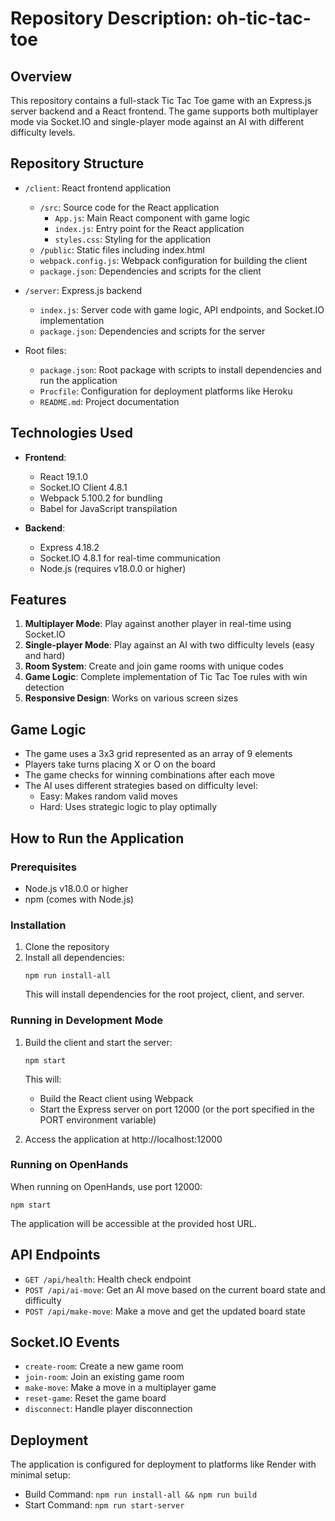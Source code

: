 # Repository Description: oh-tic-tac-toe

## Overview
This repository contains a full-stack Tic Tac Toe game with an Express.js server backend and a React frontend. The game supports both multiplayer mode via Socket.IO and single-player mode against an AI with different difficulty levels.

## Repository Structure
- `/client`: React frontend application
  - `/src`: Source code for the React application
    - `App.js`: Main React component with game logic
    - `index.js`: Entry point for the React application
    - `styles.css`: Styling for the application
  - `/public`: Static files including index.html
  - `webpack.config.js`: Webpack configuration for building the client
  - `package.json`: Dependencies and scripts for the client

- `/server`: Express.js backend
  - `index.js`: Server code with game logic, API endpoints, and Socket.IO implementation
  - `package.json`: Dependencies and scripts for the server

- Root files:
  - `package.json`: Root package with scripts to install dependencies and run the application
  - `Procfile`: Configuration for deployment platforms like Heroku
  - `README.md`: Project documentation

## Technologies Used
- **Frontend**:
  - React 19.1.0
  - Socket.IO Client 4.8.1
  - Webpack 5.100.2 for bundling
  - Babel for JavaScript transpilation

- **Backend**:
  - Express 4.18.2
  - Socket.IO 4.8.1 for real-time communication
  - Node.js (requires v18.0.0 or higher)

## Features
1. **Multiplayer Mode**: Play against another player in real-time using Socket.IO
2. **Single-player Mode**: Play against an AI with two difficulty levels (easy and hard)
3. **Room System**: Create and join game rooms with unique codes
4. **Game Logic**: Complete implementation of Tic Tac Toe rules with win detection
5. **Responsive Design**: Works on various screen sizes

## Game Logic
- The game uses a 3x3 grid represented as an array of 9 elements
- Players take turns placing X or O on the board
- The game checks for winning combinations after each move
- The AI uses different strategies based on difficulty level:
  - Easy: Makes random valid moves
  - Hard: Uses strategic logic to play optimally

## How to Run the Application

### Prerequisites
- Node.js v18.0.0 or higher
- npm (comes with Node.js)

### Installation
1. Clone the repository
2. Install all dependencies:
   ```
   npm run install-all
   ```
   This will install dependencies for the root project, client, and server.

### Running in Development Mode
1. Build the client and start the server:
   ```
   npm start
   ```
   This will:
   - Build the React client using Webpack
   - Start the Express server on port 12000 (or the port specified in the PORT environment variable)

2. Access the application at http://localhost:12000

### Running on OpenHands
When running on OpenHands, use port 12000:
```
npm start
```
The application will be accessible at the provided host URL.

## API Endpoints
- `GET /api/health`: Health check endpoint
- `POST /api/ai-move`: Get an AI move based on the current board state and difficulty
- `POST /api/make-move`: Make a move and get the updated board state

## Socket.IO Events
- `create-room`: Create a new game room
- `join-room`: Join an existing game room
- `make-move`: Make a move in a multiplayer game
- `reset-game`: Reset the game board
- `disconnect`: Handle player disconnection

## Deployment
The application is configured for deployment to platforms like Render with minimal setup:
- Build Command: `npm run install-all && npm run build`
- Start Command: `npm run start-server`